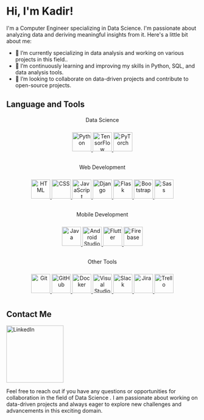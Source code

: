 # Hi, I'm Kadir!

I'm a Computer Engineer specializing in Data Science. I'm passionate about analyzing data and deriving meaningful insights from it. Here's a little bit about me:

- 🔭 I’m currently specializing in data analysis and working on various projects in this field..
- 🌱 I’m continuously learning and improving my skills in Python, SQL, and data analysis tools.
- 👯 I’m looking to collaborate on data-driven projects and contribute to open-source projects.

## Language and Tools
<div align="center" style="margin-top: 20px;">Data Science</div>
<p align="center" style="padding: 10px;">
  <a href="https://www.python.org/">
    <img src="https://www.vectorlogo.zone/logos/python/python-icon.svg" alt="Python" width="50" height="50"/>
  </a>
  <a href="https://www.tensorflow.org/">
    <img src="https://www.vectorlogo.zone/logos/tensorflow/tensorflow-icon.svg" alt="TensorFlow" width="50" height="50"/>
  </a>
  <a href="https://pytorch.org/">
    <img src="https://www.vectorlogo.zone/logos/pytorch/pytorch-icon.svg" alt="PyTorch" width="50" height="50"/>
  </a>
</p>
<div align="center" style="margin-top: 20px;">Web Development</div>
<p align="center" style="padding: 10px;">
  <a href="https://developer.mozilla.org/en-US/docs/Web/HTML">
    <img src="https://www.vectorlogo.zone/logos/w3_html5/w3_html5-icon.svg" alt="HTML" width="50" height="50"/>
  </a>
  <a href="https://developer.mozilla.org/en-US/docs/Web/CSS">
    <img src="https://www.vectorlogo.zone/logos/w3_css/w3_css-icon.svg" alt="CSS" width="50" height="50"/>
  </a>
  <a href="https://www.javascript.com/">
    <img src="https://www.vectorlogo.zone/logos/javascript/javascript-icon.svg" alt="JavaScript" width="50" height="50"/>
  </a>
  <a href="https://www.djangoproject.com/">
    <img src="https://www.vectorlogo.zone/logos/djangoproject/djangoproject-icon.svg" alt="Django" width="50" height="50"/>
  </a>
  <a href="https://flask.palletsprojects.com/">
    <img src="https://www.vectorlogo.zone/logos/pocoo_flask/pocoo_flask-icon.svg" alt="Flask" width="50" height="50"/>
  </a>
  <a href="https://getbootstrap.com/">
    <img src="https://www.vectorlogo.zone/logos/getbootstrap/getbootstrap-icon.svg" alt="Bootstrap" width="50" height="50"/>
  </a>
  <a href="https://sass-lang.com/">
    <img src="https://www.vectorlogo.zone/logos/sass-lang/sass-lang-icon.svg" alt="Sass" width="50" height="50"/>
  </a>
</p>
<div align="center" style="margin-top: 20px;">Mobile Development</div>
<p align="center" style="padding: 10px;">
  <a href="https://www.java.com/">
    <img src="https://www.vectorlogo.zone/logos/java/java-icon.svg" alt="Java" width="50" height="50"/>
  </a>
  <a href="https://developer.android.com/studio">
    <img src="https://www.vectorlogo.zone/logos/android/android-icon.svg" alt="Android Studio" width="50" height="50"/>
  </a>
  <a href="https://flutter.dev/">
    <img src="https://www.vectorlogo.zone/logos/flutterio/flutterio-icon.svg" alt="Flutter" width="50" height="50"/>
  </a>
  <a href="https://firebase.google.com/">
    <img src="https://www.vectorlogo.zone/logos/firebase/firebase-icon.svg" alt="Firebase" width="50" height="50"/>
  </a>
</p>
<div align="center" style="margin-top: 20px;">Other Tools</div>
<p align="center" style="padding: 10px;">
  <a href="https://git-scm.com/">
    <img src="https://www.vectorlogo.zone/logos/git-scm/git-scm-icon.svg" alt="Git" width="50" height="50"/>
  </a>
  <a href="https://github.com/">
    <img src="https://www.vectorlogo.zone/logos/github/github-icon.svg" alt="GitHub" width="50" height="50"/>
  </a>
  <a href="https://www.docker.com/">
    <img src="https://www.vectorlogo.zone/logos/docker/docker-icon.svg" alt="Docker" width="50" height="50"/>
  </a>
  <a href="https://code.visualstudio.com/">
    <img src="https://www.vectorlogo.zone/logos/visualstudio_code/visualstudio_code-icon.svg" alt="Visual Studio Code" width="50" height="50"/>
  </a>
  <a href="https://slack.com/">
    <img src="https://www.vectorlogo.zone/logos/slack/slack-icon.svg" alt="Slack" width="50" height="50"/>
  </a>
  <a href="https://www.atlassian.com/software/jira">
    <img src="https://www.vectorlogo.zone/logos/atlassian_jira/atlassian_jira-icon.svg" alt="Jira" width="50" height="50"/>
  </a>
  <a href="https://trello.com/">
    <img src="https://www.vectorlogo.zone/logos/trello/trello-icon.svg" alt="Trello" width="50" height="50"/>
  </a>
</p>

## Contact Me

<a href="https://www.linkedin.com/in/kadir-kesimal/"><img src="https://img.shields.io/badge/-LinkedIn-0077B5?style=flat-square&logo=linkedin&logoColor=white" alt="LinkedIn" width="150px"></a>

Feel free to reach out if you have any questions or opportunities for collaboration in the field of Data Science . I am passionate about working on data-driven projects and always eager to explore new challenges and advancements in this exciting domain.
